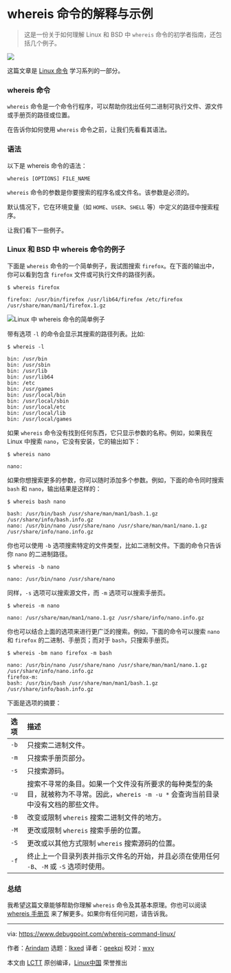 [#]: subject: "Whereis Command in Linux and BSD with Examples"
[#]: via: "https://www.debugpoint.com/whereis-command-linux/"
[#]: author: "Arindam https://www.debugpoint.com/author/admin1/"
[#]: collector: "lkxed"
[#]: translator: "geekpi"
[#]: reviewer: "wxy"
[#]: publisher: "wxy"
[#]: url: "https://linux.cn/article-15446-1.html"

whereis 命令的解释与示例
======

> 这是一份关于如何理解 Linux 和 BSD 中 `whereis` 命令的初学者指南，还包括几个例子。

![][1]

这篇文章是 [Linux 命令][2] 学习系列的一部分。

### whereis 命令

`whereis` 命令是一个命令行程序，可以帮助你找出任何二进制可执行文件、源文件或手册页的路径或位置。

在告诉你如何使用 `whereis` 命令之前，让我们先看看其语法。

### 语法

以下是 whereis 命令的语法：

```
whereis [OPTIONS] FILE_NAME
```

`whereis` 命令的参数是你要搜索的程序名或文件名。该参数是必须的。

默认情况下，它在环境变量（如 `HOME`、`USER`、`SHELL` 等）中定义的路径中搜索程序。

让我们看下一些例子。

### Linux 和 BSD 中 whereis 命令的例子

下面是 `whereis` 命令的一个简单例子，我试图搜索 `firefox`。在下面的输出中，你可以看到包含 `firefox` 文件或可执行文件的路径列表。

```
$ whereis firefox

firefox: /usr/bin/firefox /usr/lib64/firefox /etc/firefox /usr/share/man/man1/firefox.1.gz
```

![Linux 中 whereis 命令的简单例子][3]

带有选项 `-l` 的命令会显示其搜索的路径列表。比如:

```
$ whereis -l

bin: /usr/bin
bin: /usr/sbin
bin: /usr/lib
bin: /usr/lib64
bin: /etc
bin: /usr/games
bin: /usr/local/bin
bin: /usr/local/sbin
bin: /usr/local/etc
bin: /usr/local/lib
bin: /usr/local/games
```

如果 `whereis` 命令没有找到任何东西，它只显示参数的名称。例如，如果我在 Linux 中搜索 `nano`，它没有安装，它的输出如下：

```
$ whereis nano
```

```
nano:
```

如果你想搜索更多的参数，你可以随时添加多个参数。例如，下面的命令同时搜索 `bash` 和 `nano`，输出结果是这样的：

```
$ whereis bash nano

bash: /usr/bin/bash /usr/share/man/man1/bash.1.gz /usr/share/info/bash.info.gz
nano: /usr/bin/nano /usr/share/nano /usr/share/man/man1/nano.1.gz /usr/share/info/nano.info.gz
```

你也可以使用 `-b` 选项搜索特定的文件类型，比如二进制文件。下面的命令只告诉你 `nano` 的二进制路径。

```
$ whereis -b nano

nano: /usr/bin/nano /usr/share/nano
```

同样，`-s` 选项可以搜索源文件，而 `-m` 选项可以搜索手册页。

```
$ whereis -m nano

nano: /usr/share/man/man1/nano.1.gz /usr/share/info/nano.info.gz
```

你也可以结合上面的选项来进行更广泛的搜索。例如，下面的命令可以搜索 `nano` 和 `firefox` 的二进制、手册页；而对于 `bash`，只搜索手册页。

```
$ whereis -bm nano firefox -m bash

nano: /usr/bin/nano /usr/share/nano /usr/share/man/man1/nano.1.gz /usr/share/info/nano.info.gz
firefox-m:
bash: /usr/bin/bash /usr/share/man/man1/bash.1.gz /usr/share/info/bash.info.gz
```

下面是选项的摘要：

| 选项 | 描述 |
| :- | :- |
| `-b` | 只搜索二进制文件。|
| `-m` | 只搜索手册页部分。|
| `-s` | 只搜索源码。|
| `-u` | 搜索不寻常的条目。如果一个文件没有所要求的每种类型的条目，就被称为不寻常。因此，`whereis -m -u *` 会查询当前目录中没有文档的那些文件。|
| `-B` | 改变或限制 `whereis` 搜索二进制文件的地方。|
| `-M` | 更改或限制 `whereis` 搜索手册的位置。|
| `-S` | 更改或以其他方式限制 `whereis` 搜索源码的位置。|
| `-f` | 终止上一个目录列表并指示文件名的开始，并且必须在使用任何 `-B`、`-M` 或 `-S` 选项时使用。|

### 总结

我希望这篇文章能够帮助你理解 `whereis` 命令及其基本原理。你也可以阅读 [whereis 手册页][4] 来了解更多。如果你有任何问题，请告诉我。

--------------------------------------------------------------------------------

via: https://www.debugpoint.com/whereis-command-linux/

作者：[Arindam][a]
选题：[lkxed][b]
译者：[geekpi](https://github.com/geekpi)
校对：[wxy](https://github.com/wxy)

本文由 [LCTT](https://github.com/LCTT/TranslateProject) 原创编译，[Linux中国](https://linux.cn/) 荣誉推出

[a]: https://www.debugpoint.com/author/admin1/
[b]: https://github.com/lkxed
[1]: https://www.debugpoint.com/wp-content/uploads/2023/01/whereis-head.jpg
[2]: https://www.debugpoint.com/category/linux-commands
[3]: https://www.debugpoint.com/wp-content/uploads/2023/01/Simple-example-of-whereis-command-in-Linux.jpg
[4]: https://linux.die.net/man/1/whereis